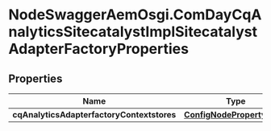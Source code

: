 # NodeSwaggerAemOsgi.ComDayCqAnalyticsSitecatalystImplSitecatalystAdapterFactoryProperties

## Properties

Name | Type | Description | Notes
------------ | ------------- | ------------- | -------------
**cqAnalyticsAdapterfactoryContextstores** | [**ConfigNodePropertyArray**](ConfigNodePropertyArray.md) |  | [optional] 


